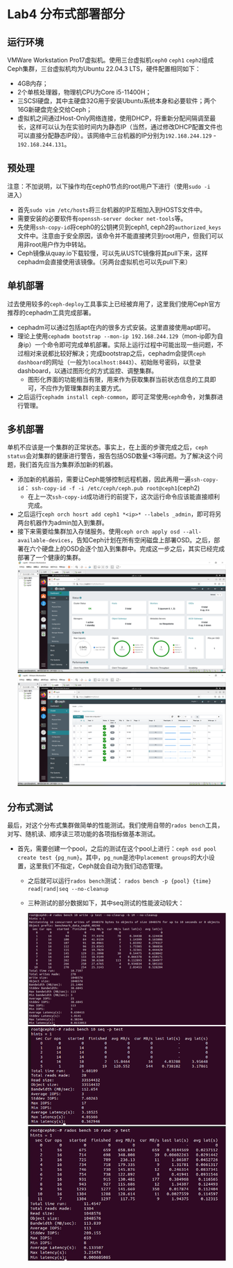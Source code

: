 # Lab4 分布式部署部分



## 运行环境

VMWare Workstation Pro17虚拟机。使用三台虚拟机`ceph0` `ceph1` `ceph2`组成Ceph集群，三台虚拟机均为Ubuntu 22.04.3 LTS，硬件配置相同如下：

- 4GB内存；
- 2个单核处理器，物理机CPU为Core i5-11400H；
- 三SCSI硬盘，其中主硬盘32G用于安装Ubuntu系统本身和必要软件；两个16G新硬盘完全交给Ceph；
- 虚拟机之间通过Host-Only网络连接，使用DHCP，将重新分配间隔调至最长，这样可以认为在实验时间内为静态IP（当然，通过修改DHCP配置文件也可以直接分配静态IP段）。该网络中三台机器的IP分别为`192.168.244.129` - `192.168.244.131`。



## 预处理

注意：不加说明，以下操作均在ceph0节点的root用户下进行（使用`sudo -i`进入）

- 首先`sudo vim /etc/hosts`将三台机器的IP互相加入到HOSTS文件中。
- 需要安装的必要软件有`openssh-server docker net-tools`等。
- 先使用`ssh-copy-id`将ceph0的公钥拷贝到ceph1, ceph2的`authorized_keys`文件中。注意由于安全原因，该命令并不能直接拷贝到root用户，但我们可以用非root用户作为中转站。
- Ceph镜像从quay.io下载较慢，可以先从USTC镜像将其pull下来，这样cephadm会直接使用该镜像。（另两台虚拟机也可以先pull下来）



## 单机部署

过去使用较多的`ceph-deploy`工具事实上已经被弃用了，这里我们使用Ceph官方推荐的cephadm工具完成部署。

- cephadm可以通过包括apt在内的很多方式安装。这里直接使用apt即可。
- 理论上使用`cephadm bootstrap --mon-ip 192.168.244.129`（mon-ip即为自身ip）一个命令即可完成单机部署。实际上运行过程中可能出现一些问题，不过相对来说都比较好解决；完成bootstrap之后，cephadm会提供`ceph dashboard`的网址（一般为`localhost:8443`）、初始账号密码，以登录dashboard，以通过图形化的方式监控、调整集群。
  - 图形化界面的功能相当有限，用来作为获取集群当前状态信息的工具即可，不应作为管理集群的主要方式。
- 之后运行`cephadm install ceph-common`，即可正常使用`ceph`命令，对集群进行管理。



## 多机部署

单机不应该是一个集群的正常状态。事实上，在上面的步骤完成之后，`ceph status`会对集群的健康进行警告，报告包括OSD数量<3等问题。为了解决这个问题，我们首先应当为集群添加新的机器。

- 添加新的机器前，需要让Ceph能够控制远程机器，因此再用一遍`ssh-copy-id`：
  `ssh-copy-id -f -i /etc/ceph/ceph.pub root@ceph1`(ceph2)
  - 在上一次`ssh-copy-id`成功进行的前提下，这次运行命令应该能直接顺利完成。
- 之后运行`ceph orch hosrt add ceph1 *<ip>* --labels _admin`，即可将另两台机器作为admin加入到集群。
- 接下来需要给集群加入存储服务。使用`ceph orch apply osd --all-available-devices`，告知Ceph计划在所有空闲磁盘上部署OSD。之后，部署在六个硬盘上的OSD会逐个加入到集群中。完成这一步之后，其实已经完成部署了一个健康的集群。
  ![health](src/health.png)
  ![OSDs](src/OSDs.png)



## 分布式测试

最后，对这个分布式集群做简单的性能测试。我们使用自带的`rados bench`工具，对写、随机读、顺序读三项功能的各项指标做基本测试。

- 首先，需要创建一个pool，之后的测试在这个pool上进行：`ceph osd pool create test {pg_num}`。其中，`pg_num`是池中`placement groups`的大小设置，这里我们不指定，Ceph就会自动为我们动态管理。

  - 之后就可以运行`rados bench`测试： `rados bench -p {pool} {time} read|rand|seq --no-cleanup`

  - 三种测试的部分数据如下，其中seq测试的性能波动较大：

    ![write](src/write.png)
    ![seq](src/seq.png)
    ![rand](src/rand.png)
